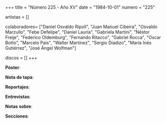 +++
title = "Número 225 - Año XV"
date = "1984-10-01"
numero = "225"

artistas = []

colaboradores= ["Daniel Osvaldo Ripoll", "Juan Manuel Cibeira", "Osvaldo Marzullo", "Febe Defelipe", "Daniel Lauría", "Gabriela Martini", "Néstor Freije", "Federico Oldemburg", "Fernando Ritacco", "Gabriel Rocca", "Oscar Botto", "Marcelo Pais", "Walter Martínez", "Sergio Diadizo", "María Inés Gutiérrez", "José Ángel Wolfman"]

discos = []
+++

**Póster**: 

**Nota de tapa**: 

**Reportajes**: 

**Entrevistas**: 

**Notas sobre**:

**Secciones**:
